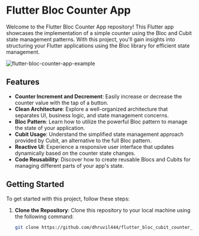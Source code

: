 # Flutter Bloc Counter App

Welcome to the Flutter Bloc Counter App repository! This Flutter app showcases the implementation of a simple counter using the Bloc and Cubit state management patterns. With this project, you'll gain insights into structuring your Flutter applications using the Bloc library for efficient state management.

![flutter-bloc-counter-app-example](https://github.com/dhruvil444/flutter_bloc_cubit_counter_app/assets/130270250/5184c1ec-5fd1-4080-b0f2-2010ffebfe44)

## Features

- **Counter Increment and Decrement**: Easily increase or decrease the counter value with the tap of a button.
- **Clean Architecture**: Explore a well-organized architecture that separates UI, business logic, and state management concerns.
- **Bloc Pattern**: Learn how to utilize the powerful Bloc pattern to manage the state of your application.
- **Cubit Usage**: Understand the simplified state management approach provided by Cubit, an alternative to the full Bloc pattern.
- **Reactive UI**: Experience a responsive user interface that updates dynamically based on the counter state changes.
- **Code Reusability**: Discover how to create reusable Blocs and Cubits for managing different parts of your app's state.

## Getting Started

To get started with this project, follow these steps:

1. **Clone the Repository**: Clone this repository to your local machine using the following command:
   ```sh
   git clone https://github.com/dhruvil444/flutter_bloc_cubit_counter_app.git
